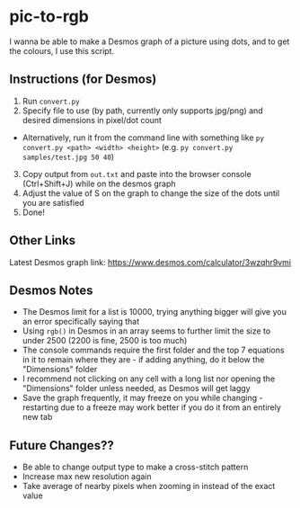 # pic-to-rgb
I wanna be able to make a Desmos graph of a picture using dots, and to get the colours, I use this script.

## Instructions (for Desmos)
1) Run `convert.py`
2) Specify file to use (by path, currently only supports jpg/png) and desired dimensions in pixel/dot count
- Alternatively, run it from the command line with something like `py convert.py <path> <width> <height>` (e.g. `py convert.py samples/test.jpg 50 40`)
3) Copy output from `out.txt` and paste into the browser console (Ctrl+Shift+J) while on the desmos graph
4) Adjust the value of S on the graph to change the size of the dots until you are satisfied
5) Done!

## Other Links
Latest Desmos graph link: https://www.desmos.com/calculator/3wzqhr9vmi

## Desmos Notes
- The Desmos limit for a list is 10000, trying anything bigger will give you an error specifically saying that
- Using `rgb()` in Desmos in an array seems to further limit the size to under 2500 (2200 is fine, 2500 is too much)
- The console commands require the first folder and the top 7 equations in it to remain where they are - if adding anything, do it below the "Dimensions" folder
- I recommend not clicking on any cell with a long list nor opening the "Dimensions" folder unless needed, as Desmos will get laggy
- Save the graph frequently, it may freeze on you while changing - restarting due to a freeze may work better if you do it from an entirely new tab
  
## Future Changes?? 
- Be able to change output type to make a cross-stitch pattern
- Increase max new resolution again
- Take average of nearby pixels when zooming in instead of the exact value
